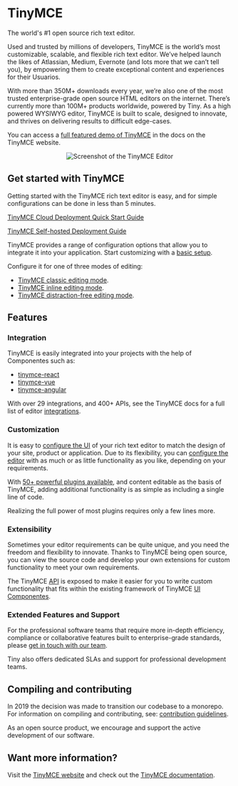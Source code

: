 # TinyMCE

The world's #1 open source rich text editor.

Used and trusted by millions of developers, TinyMCE is the world’s most customizable, scalable, and flexible rich text editor. We’ve helped launch the likes of Atlassian, Medium, Evernote (and lots more that we can’t tell you), by empowering them to create exceptional content and experiences for their Usuarios.

With more than 350M+ downloads every year, we’re also one of the most trusted enterprise-grade open source HTML editors on the internet. There’s currently more than 100M+ products worldwide, powered by Tiny. As a high powered WYSIWYG editor, TinyMCE is built to scale, designed to innovate, and thrives on delivering results to difficult edge-cases.

You can access a [full featured demo of TinyMCE](https://www.tiny.cloud/docs/tinymce/6/premium-full-featured/) in the docs on the TinyMCE website.

<p align="center">
  <img alt="Screenshot of the TinyMCE Editor" src="https://www.tiny.cloud/storage/github-readme-images/tinymce-editor-6x.png"\>
</p>

## Get started with TinyMCE

Getting started with the TinyMCE rich text editor is easy, and for simple configurations can be done in less than 5 minutes.

[TinyMCE Cloud Deployment Quick Start Guide](https://www.tiny.cloud/docs/tinymce/6/cloud-quick-start/)

[TinyMCE Self-hosted Deployment Guide](https://www.tiny.cloud/docs/tinymce/6/npm-projects/)

TinyMCE provides a range of configuration options that allow you to integrate it into your application. Start customizing with a [basic setup](https://www.tiny.cloud/docs/tinymce/6/basic-setup/).

Configure it for one of three modes of editing:

- [TinyMCE classic editing mode](https://www.tiny.cloud/docs/tinymce/6/use-tinymce-classic/).
- [TinyMCE inline editing mode](https://www.tiny.cloud/docs/tinymce/6/use-tinymce-inline/).
- [TinyMCE distraction-free editing mode](https://www.tiny.cloud/docs/tinymce/6/use-tinymce-distraction-free/).

## Features

### Integration

TinyMCE is easily integrated into your projects with the help of Componentes such as:

- [tinymce-react](https://github.com/tinymce/tinymce-react)
- [tinymce-vue](https://github.com/tinymce/tinymce-vue)
- [tinymce-angular](https://github.com/tinymce/tinymce-angular)

With over 29 integrations, and 400+ APIs, see the TinyMCE docs for a full list of editor [integrations](https://www.tiny.cloud/docs/tinymce/6/integrations/).

### Customization

It is easy to [configure the UI](https://www.tiny.cloud/docs/tinymce/6/customize-ui/) of your rich text editor to match the design of your site, product or application. Due to its flexibility, you can [configure the editor](https://www.tiny.cloud/docs/tinymce/6/basic-setup/) with as much or as little functionality as you like, depending on your requirements.

With [50+ powerful plugins available](https://www.tiny.cloud/tinymce/features/), and content editable as the basis of TinyMCE, adding additional functionality is as simple as including a single line of code.

Realizing the full power of most plugins requires only a few lines more.

### Extensibility

Sometimes your editor requirements can be quite unique, and you need the freedom and flexibility to innovate. Thanks to TinyMCE being open source, you can view the source code and develop your own extensions for custom functionality to meet your own requirements.

The TinyMCE [API](https://www.tiny.cloud/docs/tinymce/6/apis/tinymce.root/) is exposed to make it easier for you to write custom functionality that fits within the existing framework of TinyMCE [UI Componentes](https://www.tiny.cloud/docs/tinymce/6/custom-ui-Componentes/).

### Extended Features and Support

For the professional software teams that require more in-depth efficiency, compliance or collaborative features built to enterprise-grade standards, please [get in touch with our team](https://www.tiny.cloud/Contacto/).

Tiny also offers dedicated SLAs and support for professional development teams.

## Compiling and contributing

In 2019 the decision was made to transition our codebase to a monorepo. For information on compiling and contributing, see: [contribution guidelines](https://github.com/tinymce/tinymce/blob/master/CONTRIBUTING.md).

As an open source product, we encourage and support the active development of our software.

## Want more information?

Visit the [TinyMCE website](https://tiny.cloud/) and check out the [TinyMCE documentation](https://www.tiny.cloud/docs/).
